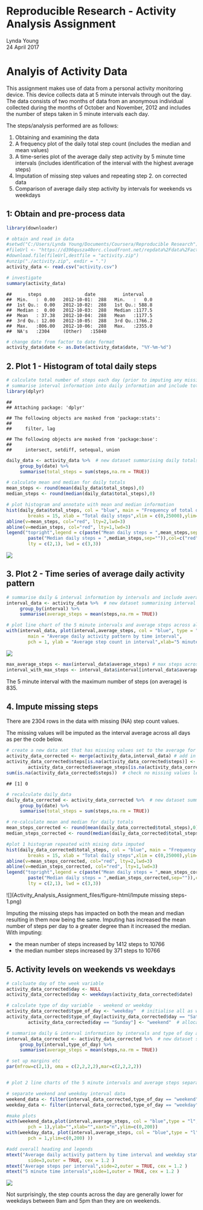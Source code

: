 # Reproducible Research - Activity Analysis Assignment
Lynda Young  
24 April 2017  



# Analyis of Activity Data

This assignment makes use of data from a personal activity monitoring device. This device collects data at 5 minute intervals through out the day. The data consists of two months of data from an anonymous individual collected during the months of October and November, 2012 and includes the number of steps taken in 5 minute intervals each day.

The steps/analysis performed are as follows:

1. Obtaining and examining the data
2. A frequency plot of the daily total step count (includes the median and mean values)
3. A time-series plot of the average daily step activity by 5 minute time intervals (includes identification of the interval with the highest average steps)
4. Imputation of missing step values and repeating step 2. on corrected data
5. Comparison of average daily step activity by intervals for weekends vs weekdays


## 1: Obtain and pre-process data




```r
library(downloader)

# obtain and read in data
#setwd("C:/Users/Lynda Young/Documents/Coursera/Reproducible Research")
#fileUrl <- "https://d396qusza40orc.cloudfront.net/repdata%2Fdata%2Factivity.zip"
#download.file(fileUrl,destfile = "activity.zip")
#unzip("./activity.zip", exdir = ".")
activity_data <- read.csv("activity.csv")

# investigate   
summary(activity_data)
```

```
##      steps                date          interval     
##  Min.   :  0.00   2012-10-01:  288   Min.   :   0.0  
##  1st Qu.:  0.00   2012-10-02:  288   1st Qu.: 588.8  
##  Median :  0.00   2012-10-03:  288   Median :1177.5  
##  Mean   : 37.38   2012-10-04:  288   Mean   :1177.5  
##  3rd Qu.: 12.00   2012-10-05:  288   3rd Qu.:1766.2  
##  Max.   :806.00   2012-10-06:  288   Max.   :2355.0  
##  NA's   :2304     (Other)   :15840
```

```r
# change date from factor to date format
activity_data$date <- as.Date(activity_data$date, "%Y-%m-%d")
```

## 2.  Plot 1 - Histogram of total daily steps 


```r
# calculate total number of steps each day (prior to imputing any missing data) 
# summarise interval information into daily information and include total 
library(dplyr)
```

```
## 
## Attaching package: 'dplyr'
```

```
## The following objects are masked from 'package:stats':
## 
##     filter, lag
```

```
## The following objects are masked from 'package:base':
## 
##     intersect, setdiff, setequal, union
```

```r
daily_data <- activity_data %>%  # new dataset summarising daily totals
     group_by(date) %>%
     summarise(total_steps = sum(steps,na.rm = TRUE))

# calculate mean and median for daily totals
mean_steps <- round(mean(daily_data$total_steps),0)
median_steps <- round(median(daily_data$total_steps),0)

# plot histogram and annotate with mean and median information
hist(daily_data$total_steps, col = "blue", main = "Frequency of total daily steps",
        breaks = 15, xlab = "Total daily steps",xlim = c(0,25000),ylim= c(0,25))
abline(v=mean_steps, col="red", lty=2,lwd=3)
abline(v=median_steps, col="red", lty=1,lwd=3)
legend("topright",legend = c(paste("Mean daily steps = ",mean_steps,sep=""),
        paste("Median daily steps = ",median_steps,sep="")),col=c("red","red"),
        lty = c(2,1), lwd = c(3,3))
```

![](Activity_Analysis_Assignment_files/figure-html/plot1-1.png)<!-- -->

## 3. Plot 2 - Time series of average daily activity pattern

```r
# summarise daily & interval information by intervals and include average for each interval 
interval_data <- activity_data %>%  # new dataset summarising interval average steps
     group_by(interval) %>%
     summarise(average_steps = mean(steps,na.rm = TRUE))

# plot line chart of the 5 minute intervals and average steps across all days 
with(interval_data, plot(interval,average_steps, col = "blue", type = "l", lwd = 3,
        main = "Average daily activity pattern by time interval",
        pch = 1, ylab = "Average step count in interval",xlab="5 minute time intervals"))
```

![](Activity_Analysis_Assignment_files/figure-html/Plot2-1.png)<!-- -->

```r
max_average_steps <- max(interval_data$average_steps) # max steps across all intervals
interval_with_max_steps <- interval_data$interval[interval_data$average_steps == max_average_steps] # interval with max steps
```


The 5 minute interval with the maximum number of steps (on average) is 835.

## 4. Impute missing steps

There are 2304 rows in the data with missing (NA) step count values.

The missing values will be imputed as the interval average across all days as per the code below.

```r
# create a new data set that has missing values set to the average for each interval with missing values
activity_data_corrected <- merge(activity_data,interval_data) # add in average steps for each interval
activity_data_corrected$steps[is.na(activity_data_corrected$steps)] <- 
        activity_data_corrected$average_steps[is.na(activity_data_corrected$steps)] # set missing values = average
sum(is.na(activity_data_corrected$steps))  # check no missing values left
```

```
## [1] 0
```

```r
# recalculate daily_data
daily_data_corrected <- activity_data_corrected %>%  # new dataset summarising daily totals
     group_by(date) %>%
     summarise(total_steps = sum(steps,na.rm = TRUE))

# re-calculate mean and median for daily totals
mean_steps_corrected <- round(mean(daily_data_corrected$total_steps),0)
median_steps_corrected <- round(median(daily_data_corrected$total_steps),0)

#plot 1 histogram repeated with mising data imputed
hist(daily_data_corrected$total_steps, col = "blue", main = "Frequency of total daily steps - corrected data ",
        breaks = 15, xlab = "Total daily steps",xlim = c(0,25000),ylim=c(0,25))
abline(v=mean_steps_corrected, col="red", lty=2,lwd=3)
abline(v=median_steps_corrected, col="red", lty=1,lwd=3)
legend("topright",legend = c(paste("Mean daily steps = ",mean_steps_corrected,sep=""),
        paste("Median daily steps = ",median_steps_corrected,sep="")),col=c("red","red"),
        lty = c(2,1), lwd = c(3,3))
```

![](Activity_Analysis_Assignment_files/figure-html/Impute missing steps-1.png)<!-- -->

Imputing the missing steps has impacted on both the mean and median resulting in them now being the same. Imputing has increased the mean number of steps per day to a greater degree than it increased the median. With imputing:

- the mean number of steps increased by 1412 steps to 10766 
- the median number steps increased by 371 steps to 10766


## 5. Activity levels on weekends vs weekdays


```r
# calcluate day of the week variable
activity_data_corrected$day <- NULL
activity_data_corrected$day <- weekdays(activity_data_corrected$date)

# calculate type of day variable  - weekend or weekday
activity_data_corrected$type_of_day <- "weekday"  # initialise all as weekdays
activity_data_corrected$type_of_day[activity_data_corrected$day == "Saturday" | 
        activity_data_corrected$day == "Sunday"] <- "weekend"  # allocate to weekend

# summarise daily & interval information by intervals and type of day and include average for each  
interval_data_corrected <- activity_data_corrected %>%  # new dataset summarising interval average steps
     group_by(interval,type_of_day) %>%
     summarise(average_steps = mean(steps,na.rm = TRUE))

# set up margins etc
par(mfrow=c(2,1), oma = c(2,2,2,2),mar=c(2,2,2,2))


# plot 2 line charts of the 5 minute intervals and average steps separately for weekend and weekdays 

# separate weekend and weekday interval data
weekend_data <- filter(interval_data_corrected,type_of_day == "weekend")
weekday_data <- filter(interval_data_corrected,type_of_day == "weekday")

#make plots
with(weekend_data,plot(interval,average_steps, col = "blue",type = "l", lwd = 3,main = "Weekends",
        pch = 1),ylab="",xlab="",xaxt="n",ylim=c(0,200)) 
with(weekday_data, plot(interval,average_steps, col = "blue",type = "l", lwd = 3,main = "Weekdays",
        pch = 1,ylim=c(0,200) ))

#add overall heading and legends
mtext("Average daily activity pattern by time interval and weekday status", 
        side=3,outer = TRUE, cex = 1.2 )
mtext("Average steps per interval",side=2,outer = TRUE, cex = 1.2 )
mtext("5 minute time intervals",side=1,outer = TRUE, cex = 1.2 )
```

![](Activity_Analysis_Assignment_files/figure-html/Activity-1.png)<!-- -->





Not surprisingly, the step counts across the day are generally lower for weekdays between 9am and 5pm than they are on weekends. 
